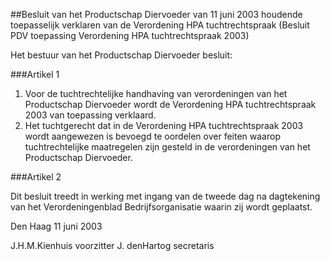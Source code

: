 <meta http-equiv='Content-Type' content='text/html; charset=utf-8' />

##Besluit van het Productschap Diervoeder van 11 juni 2003 houdende toepasselijk verklaren van de Verordening HPA tuchtrechtspraak (Besluit PDV toepassing Verordening HPA tuchtrechtspraak 2003)

Het bestuur van het Productschap Diervoeder besluit:

###Artikel 1 

1. Voor de tuchtrechtelijke handhaving van verordeningen van het Productschap Diervoeder wordt de Verordening HPA tuchtrechtspraak 2003 van toepassing verklaard.
2. Het tuchtgerecht dat in de Verordening HPA tuchtrechtspraak 2003 wordt aangewezen is bevoegd te oordelen over feiten waarop tuchtrechtelijke maatregelen zijn gesteld in de verordeningen van het Productschap Diervoeder.

###Artikel 2 

Dit besluit treedt in werking met ingang van de tweede dag na dagtekening van het Verordeningenblad Bedrijfsorganisatie waarin zij wordt geplaatst.

Den Haag
11 juni 2003

J.H.M.Kienhuis
voorzitter
J. denHartog
secretaris
